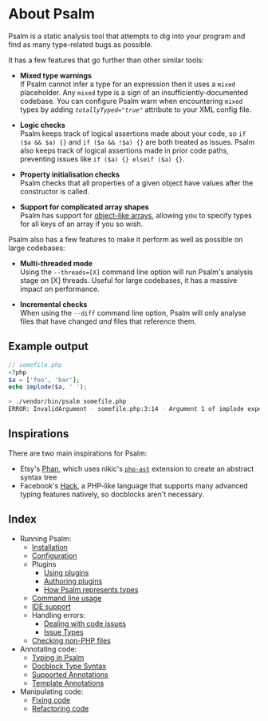 # About Psalm

Psalm is a static analysis tool that attempts to dig into your program and find as many type-related bugs as possible.

It has a few features that go further than other similar tools:

- **Mixed type warnings**<br />
  If Psalm cannot infer a type for an expression then it uses a `mixed` placeholder. Any `mixed` type is a sign of an insufficiently-documented codebase. You can configure Psalm warn when encountering `mixed` types by adding *`totallyTyped="true"`* attribute to your XML config file.

- **Logic checks**<br />
  Psalm keeps track of logical assertions made about your code, so `if ($a && $a) {}` and `if ($a && !$a) {}` are both treated as issues. Psalm also keeps track of logical assertions made in prior code paths, preventing issues like `if ($a) {} elseif ($a) {}`.

- **Property initialisation checks**<br />
  Psalm checks that all properties of a given object have values after the constructor is called.

- **Support for complicated array shapes**<br />
  Psalm has support for [object-like arrays](annotating_code/docblock_type_syntax.md#object-like-arrays), allowing you to specify types for all keys of an array if you so wish.

Psalm also has a few features to make it perform as well as possible on large codebases:

- **Multi-threaded mode**<br />
  Using the `--threads=[X]` command line option will run Psalm's analysis stage on [X] threads. Useful for large codebases, it has a massive impact on performance.

- **Incremental checks**<br />
  When using the `--diff` command line option, Psalm will only analyse files that have changed *and* files that reference them.

## Example output

```php
// somefile.php
<?php
$a = ['foo', 'bar'];
echo implode($a, ' ');
```

```bash
> ./vendor/bin/psalm somefile.php
ERROR: InvalidArgument - somefile.php:3:14 - Argument 1 of implode expects `string`, `array` provided
```

## Inspirations

There are two main inspirations for Psalm:

- Etsy's [Phan](https://github.com/etsy/phan), which uses nikic's [`php-ast`](https://github.com/nikic/php-ast) extension to create an abstract syntax tree
- Facebook's [Hack](http://hacklang.org/), a PHP-like language that supports many advanced typing features natively, so docblocks aren't necessary.

## Index

- Running Psalm:
    - [Installation](running_psalm/installation.md)
    - [Configuration](running_psalm/configuration.md)
    - Plugins
        - [Using plugins](running_psalm/plugins/using_plugins.md)
        - [Authoring plugins](running_psalm/plugins/authoring_plugins.md)
        - [How Psalm represents types](running_psalm/plugins/plugins_type_system.md)
    - [Command line usage](running_psalm/command_line_usage.md)
    - [IDE support](running_psalm/language_server.md)
    - Handling errors:
        - [Dealing with code issues](running_psalm/dealing_with_code_issues.md)
        - [Issue Types](running_psalm/issues.md)
    - [Checking non-PHP files](running_psalm/checking_non_php_files.md)
- Annotating code:
    - [Typing in Psalm](annotating_code/typing_in_psalm.md)
    - [Docblock Type Syntax](annotating_code/docblock_type_syntax.md)
    - [Supported Annotations](annotating_code/supported_annotations.md)
    - [Template Annotations](annotating_code/templated_annotations.md)
- Manipulating code:
    - [Fixing code](manipulating_code/fixing.md)
    - [Refactoring code](manipulating_code/refactoring.md)

